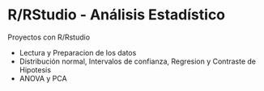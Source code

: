 # R/RStudio -  Análisis Estadístico

Proyectos con R/Rstudio
 -  Lectura y Preparacion de los datos
 -  Distribución normal,  Intervalos de confianza, Regresion y Contraste de Hipotesis
 -  ANOVA y PCA
